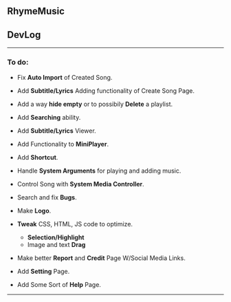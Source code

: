 ## RhymeMusic
## DevLog
---
### To do:
- Fix **Auto Import** of Created Song.
- Add **Subtitle/Lyrics** Adding functionality of Create Song Page.
- Add a way **hide empty** or to possibily **Delete** a playlist.
- Add **Searching** ability.
- Add **Subtitle/Lyrics** Viewer.
- Add Functionality to **MiniPlayer**.
- Add **Shortcut**.
- Handle **System Arguments** for playing and adding music.
- Control Song with **System Media Controller**.
- Search and fix **Bugs**.
- Make **Logo**.
- **Tweak** CSS, HTML, JS code to optimize.
    - **Selection/Highlight**
    - Image and text **Drag**

- Make better **Report** and **Credit** Page W/Social Media Links.
- Add **Setting** Page.
- Add Some Sort of **Help** Page.
---